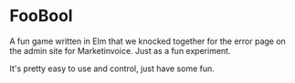 # FooBool

A fun game written in Elm that we knocked together for the error page on the admin site for Marketinvoice. Just as a fun experiment.

It's pretty easy to use and control, just have some fun.
